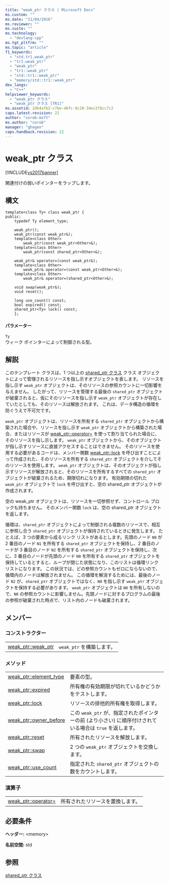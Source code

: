 ```yaml
---
title: "weak_ptr クラス | Microsoft Docs"
ms.custom: ""
ms.date: "11/04/2016"
ms.reviewer: ""
ms.suite: ""
ms.technology: 
  - "devlang-cpp"
ms.tgt_pltfrm: ""
ms.topic: "article"
f1_keywords: 
  - "std.tr1.weak_ptr"
  - "tr1.weak_ptr"
  - "weak_ptr"
  - "tr1::weak_ptr"
  - "std::tr1::weak_ptr"
  - "memory/std::tr1::weak_ptr"
dev_langs: 
  - "C++"
helpviewer_keywords: 
  - "weak_ptr クラス"
  - "weak_ptr クラス [TR1]"
ms.assetid: 2db4afb2-c7be-46fc-9c20-34ec2f8cc7c2
caps.latest.revision: 22
author: "corob-msft"
ms.author: "corob"
manager: "ghogen"
caps.handback.revision: 22
---
```

# weak_ptr クラス
[!INCLUDE[vs2017banner](../assembler/inline/includes/vs2017banner.md)]

関連付けの弱いポインターをラップします。  
  
## 構文  
  
```  
template<class Ty> class weak_ptr {  
public:  
    typedef Ty element_type;  
  
    weak_ptr();  
    weak_ptr(const weak_ptr&);  
    template<class Other>  
        weak_ptr(const weak_ptr<Other>&);  
    template<class Other>  
        weak_ptr(const shared_ptr<Other>&);  
  
    weak_ptr& operator=(const weak_ptr&);  
    template<class Other>  
        weak_ptr& operator=(const weak_ptr<Other>&);  
    template<class Other>  
        weak_ptr& operator=(shared_ptr<Other>&);  
  
    void swap(weak_ptr&);  
    void reset();  
  
    long use_count() const;  
    bool expired() const;  
    shared_ptr<Ty> lock() const;  
    };  
```  
  
#### パラメーター  
 `Ty`  
 ウィーク ポインターによって制御される型。  
  
## 解説  
 このテンプレート クラスは、1 つ以上の [shared\_ptr クラス](../standard-library/shared-ptr-class.md) クラス オブジェクトによって管理されるリソースを指し示すオブジェクトを表します。  リソースを指し示す `weak_ptr` オブジェクトは、そのリソースの参照カウントに一切影響を与えません。  したがって、リソースを管理する最後の `shared_ptr` オブジェクトが破棄されると、仮にそのリソースを指し示す `weak_ptr` オブジェクトが存在していたとしても、そのリソースは解放されます。  これは、データ構造の循環を防ぐうえで不可欠です。  
  
 `weak_ptr` オブジェクトは、リソースを所有する `shared_ptr` オブジェクトから構築された場合や、リソースを指し示す `weak_ptr` オブジェクトから構築された場合、またはリソースが [weak\_ptr::operator\=](../Topic/weak_ptr::operator=.md) を使って割り当てられた場合に、そのリソースを指し示します。  `weak_ptr` オブジェクトから、そのオブジェクトが指し示すリソースに直接アクセスすることはできません。  そのリソースを使用する必要があるコードは、メンバー関数 [weak\_ptr::lock](../Topic/weak_ptr::lock.md) を呼び出すことによって作成された、そのリソースを所有する `shared_ptr` オブジェクトを介してそのリソースを使用します。  `weak_ptr` オブジェクトは、そのオブジェクトが指し示すリソースが解放されると、そのリソースを所有するすべての `shared_ptr` オブジェクトが破棄されるため、期限切れになります。  有効期限の切れた `weak_ptr` オブジェクトで `lock` を呼び出すと、空の shared\_ptr オブジェクトが作成されます。  
  
 空の weak\_ptr オブジェクトは、リソースを一切参照せず、コントロール ブロックも持ちません。  そのメンバー関数 `lock` は、空の shared\_ptr オブジェクトを返します。  
  
 循環は、`shared_ptr` オブジェクトによって制御される複数のリソースで、相互に参照し合う `shared_ptr` オブジェクトが保持されているときに発生します。  たとえば、3 つの要素から成るリンク リストがあるとします。先頭のノード `N0` が 2 番目のノード `N1` を所有する `shared_ptr` オブジェクトを保持し、2 番目のノードが 3 番目のノード `N2` を所有する `shared_ptr` オブジェクトを保持し、次に、3 番目のノードが先頭のノード `N0` を所有する `shared_ptr` オブジェクトを保持しているとすると、ループが閉じた状態になり、このリストは循環リンク リストになります。  この状況では、どの参照カウントもゼロにならないので、循環内のノードは解放されません。  この循環を解消するためには、最後のノード `N2` が、`shared_ptr` オブジェクトではなく、`N0` を指し示す `weak_ptr` オブジェクトを保持する必要があります。  `weak_ptr` オブジェクトは `N0` を所有しないので、`N0` の参照カウントに影響しません。先頭ノードに対するプログラムの最後の参照が破棄された時点で、リスト内のノードも破棄されます。  
  
## メンバー  
  
### コンストラクター  
  
|||  
|-|-|  
|[weak\_ptr::weak\_ptr](../Topic/weak_ptr::weak_ptr.md)|`weak_ptr` を構築します。|  
  
### メソッド  
  
|||  
|-|-|  
|[weak\_ptr::element\_type](../Topic/weak_ptr::element_type.md)|要素の型。|  
|[weak\_ptr::expired](../Topic/weak_ptr::expired.md)|所有権の有効期限が切れているかどうかをテストします。|  
|[weak\_ptr::lock](../Topic/weak_ptr::lock.md)|リソースの排他的所有権を取得します。|  
|[weak\_ptr::owner\_before](../Topic/weak_ptr::owner_before.md)|この `weak_ptr` が、指定されたポインターの前 \(より小さい\) に順序付けされている場合は `true` を返します。|  
|[weak\_ptr::reset](../Topic/weak_ptr::reset.md)|所有されたリソースを解放します。|  
|[weak\_ptr::swap](../Topic/weak_ptr::swap.md)|2 つの `weak_ptr` オブジェクトを交換します。|  
|[weak\_ptr::use\_count](../Topic/weak_ptr::use_count.md)|指定された `shared_ptr` オブジェクトの数をカウントします。|  
  
### 演算子  
  
|||  
|-|-|  
|[weak\_ptr::operator\=](../Topic/weak_ptr::operator=.md)|所有されたリソースを置換します。|  
  
## 必要条件  
 **ヘッダー:** \<memory\>  
  
 **名前空間:** std  
  
## 参照  
 [shared\_ptr クラス](../standard-library/shared-ptr-class.md)